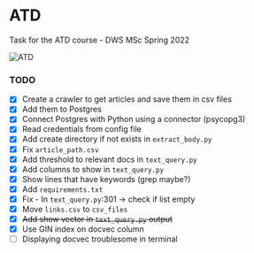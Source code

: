 # ATD
Task for the ATD course - DWS MSc Spring 2022 

![ATD](https://naftemporiki.gr/fu/p/1496776/638/399/0x000000000167f33c/2/megaro-maksimou.jpg)

### TODO

- [X] Create a crawler to get articles and save them in csv files    
- [X] Add them to Postgres
- [X] Connect Postgres with Python using a connector (psycopg3)
- [X] Read credentials from config file
- [X] Add create directory if not exists in `extract_body.py`
- [X] Fix `article_path.csv`
- [X] Add threshold to relevant docs in `text_query.py`
- [X] Add columns to show in `text_query.py`
- [X] Show lines that have keywords (grep maybe?)
- [X] Add `requirements.txt`
- [X] Fix - In `text_query.py`:301 -> check if list empty
- [X] Move `links.csv` to `csv_files`
- [X] ~~Add show vector in `text_query.py` output~~
- [X] Use GIN index on docvec column
- [ ] Displaying docvec troublesome in terminal